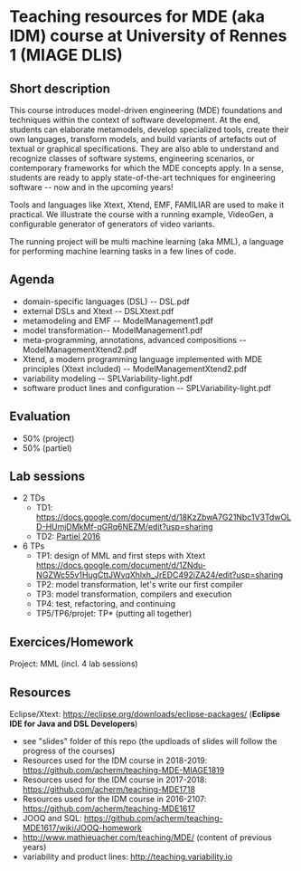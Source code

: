 # Teaching resources for MDE (aka IDM) course at University of Rennes 1 (MIAGE DLIS)

## Short description

This course introduces model-driven engineering (MDE) foundations and techniques within the context of software development. 
At the end, students can elaborate metamodels, develop specialized tools, create their own languages, transform models, and build variants of artefacts out of textual or graphical specifications. 
They are also able to understand and recognize classes of software systems, engineering scenarios, or contemporary frameworks for which the MDE concepts apply. 
In a sense, students are ready to apply state-of-the-art techniques for engineering software -- now and in the upcoming years!

Tools and languages like Xtext, Xtend, EMF, FAMILIAR are used to make it practical. 
We illustrate the course with a running example, VideoGen, a configurable generator of generators of video variants.  

The running project will be multi machine learning (aka MML), a language for performing machine learning tasks in a few lines of code.

## Agenda 

* domain-specific languages (DSL) -- DSL.pdf
* external DSLs and Xtext -- DSLXtext.pdf
* metamodeling and EMF -- ModelManagement1.pdf 
* model transformation-- ModelManagement1.pdf 
* meta-programming, annotations, advanced compositions -- ModelManagementXtend2.pdf 
* Xtend, a modern programming language implemented with MDE principles (Xtext included) -- ModelManagementXtend2.pdf
* variability modeling -- SPLVariability-light.pdf 
* software product lines and configuration -- SPLVariability-light.pdf 

## Evaluation 

* 50% (project)
* 50% (partiel) 

## Lab sessions 

* 2 TDs 
   * TD1: https://docs.google.com/document/d/18KzZbwA7G21Nbc1V3TdwOLD-HUmjDMkMf-qGRq6NEZM/edit?usp=sharing
   * TD2: [Partiel 2016](https://github.com/acherm/teaching-MDE-MIAGE1718/blob/master/ExamIDM16.pdf) 
* 6 TPs
  * TP1: design of MML and first steps with Xtext 
  https://docs.google.com/document/d/1ZNdu-NGZWc55v1HugCttJWvqXhlxh_JrEDC492iZA24/edit?usp=sharing
  * TP2: model transformation, let's write our first compiler 
  * TP3: model transformation, compilers and execution
  * TP4: test, refactoring, and continuing 
  * TP5/TP6/projet: TP* (putting all together) 


## Exercices/Homework 

Project: MML (incl. 4 lab sessions)

## Resources 

Eclipse/Xtext: https://eclipse.org/downloads/eclipse-packages/ (**Eclipse IDE for Java and DSL Developers**)

* see "slides" folder of this repo (the updloads of slides will follow the progress of the courses)
* Resources used for the IDM course in 2018-2019: https://github.com/acherm/teaching-MDE-MIAGE1819
* Resources used for the IDM course in 2017-2018: https://github.com/acherm/teaching-MDE1718
* Resources used for the IDM course in 2016-2107: https://github.com/acherm/teaching-MDE1617
* JOOQ and SQL: https://github.com/acherm/teaching-MDE1617/wiki/JOOQ-homework
* http://www.mathieuacher.com/teaching/MDE/ (content of previous years)
* variability and product lines: http://teaching.variability.io
